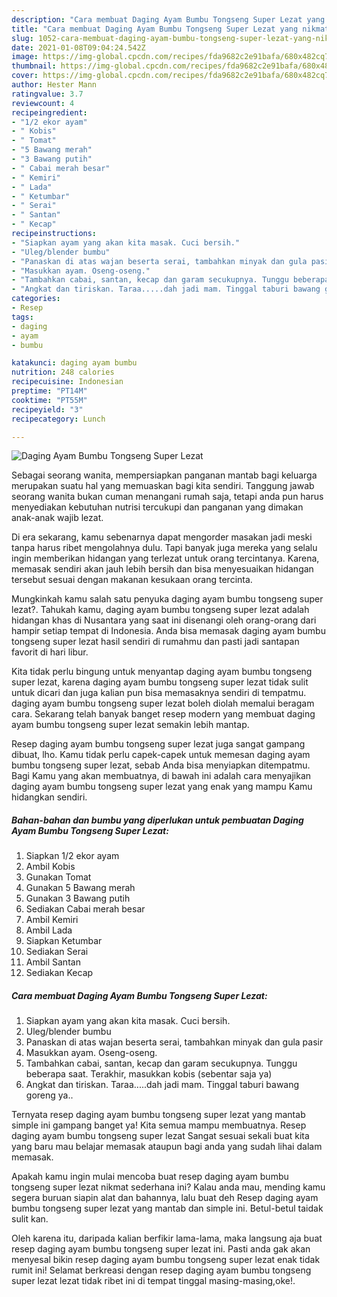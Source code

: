 ```yaml
---
description: "Cara membuat Daging Ayam Bumbu Tongseng Super Lezat yang nikmat Untuk Jualan"
title: "Cara membuat Daging Ayam Bumbu Tongseng Super Lezat yang nikmat Untuk Jualan"
slug: 1052-cara-membuat-daging-ayam-bumbu-tongseng-super-lezat-yang-nikmat-untuk-jualan
date: 2021-01-08T09:04:24.542Z
image: https://img-global.cpcdn.com/recipes/fda9682c2e91bafa/680x482cq70/daging-ayam-bumbu-tongseng-super-lezat-foto-resep-utama.jpg
thumbnail: https://img-global.cpcdn.com/recipes/fda9682c2e91bafa/680x482cq70/daging-ayam-bumbu-tongseng-super-lezat-foto-resep-utama.jpg
cover: https://img-global.cpcdn.com/recipes/fda9682c2e91bafa/680x482cq70/daging-ayam-bumbu-tongseng-super-lezat-foto-resep-utama.jpg
author: Hester Mann
ratingvalue: 3.7
reviewcount: 4
recipeingredient:
- "1/2 ekor ayam"
- " Kobis"
- " Tomat"
- "5 Bawang merah"
- "3 Bawang putih"
- " Cabai merah besar"
- " Kemiri"
- " Lada"
- " Ketumbar"
- " Serai"
- " Santan"
- " Kecap"
recipeinstructions:
- "Siapkan ayam yang akan kita masak. Cuci bersih."
- "Uleg/blender bumbu"
- "Panaskan di atas wajan beserta serai, tambahkan minyak dan gula pasir"
- "Masukkan ayam. Oseng-oseng."
- "Tambahkan cabai, santan, kecap dan garam secukupnya. Tunggu beberapa saat. Terakhir, masukkan kobis (sebentar saja ya)"
- "Angkat dan tiriskan. Taraa.....dah jadi mam. Tinggal taburi bawang goreng ya.."
categories:
- Resep
tags:
- daging
- ayam
- bumbu

katakunci: daging ayam bumbu 
nutrition: 248 calories
recipecuisine: Indonesian
preptime: "PT14M"
cooktime: "PT55M"
recipeyield: "3"
recipecategory: Lunch

---
```



![Daging Ayam Bumbu Tongseng Super Lezat](https://img-global.cpcdn.com/recipes/fda9682c2e91bafa/680x482cq70/daging-ayam-bumbu-tongseng-super-lezat-foto-resep-utama.jpg)

Sebagai seorang wanita, mempersiapkan panganan mantab bagi keluarga merupakan suatu hal yang memuaskan bagi kita sendiri. Tanggung jawab seorang  wanita bukan cuman menangani rumah saja, tetapi anda pun harus menyediakan kebutuhan nutrisi tercukupi dan panganan yang dimakan anak-anak wajib lezat.

Di era  sekarang, kamu sebenarnya dapat mengorder masakan jadi meski tanpa harus ribet mengolahnya dulu. Tapi banyak juga mereka yang selalu ingin memberikan hidangan yang terlezat untuk orang tercintanya. Karena, memasak sendiri akan jauh lebih bersih dan bisa menyesuaikan hidangan tersebut sesuai dengan makanan kesukaan orang tercinta. 



Mungkinkah kamu salah satu penyuka daging ayam bumbu tongseng super lezat?. Tahukah kamu, daging ayam bumbu tongseng super lezat adalah hidangan khas di Nusantara yang saat ini disenangi oleh orang-orang dari hampir setiap tempat di Indonesia. Anda bisa memasak daging ayam bumbu tongseng super lezat hasil sendiri di rumahmu dan pasti jadi santapan favorit di hari libur.

Kita tidak perlu bingung untuk menyantap daging ayam bumbu tongseng super lezat, karena daging ayam bumbu tongseng super lezat tidak sulit untuk dicari dan juga kalian pun bisa memasaknya sendiri di tempatmu. daging ayam bumbu tongseng super lezat boleh diolah memalui beragam cara. Sekarang telah banyak banget resep modern yang membuat daging ayam bumbu tongseng super lezat semakin lebih mantap.

Resep daging ayam bumbu tongseng super lezat juga sangat gampang dibuat, lho. Kamu tidak perlu capek-capek untuk memesan daging ayam bumbu tongseng super lezat, sebab Anda bisa menyiapkan ditempatmu. Bagi Kamu yang akan membuatnya, di bawah ini adalah cara menyajikan daging ayam bumbu tongseng super lezat yang enak yang mampu Kamu hidangkan sendiri.

<!--inarticleads1-->

##### Bahan-bahan dan bumbu yang diperlukan untuk pembuatan Daging Ayam Bumbu Tongseng Super Lezat:

1. Siapkan 1/2 ekor ayam
1. Ambil  Kobis
1. Gunakan  Tomat
1. Gunakan 5 Bawang merah
1. Gunakan 3 Bawang putih
1. Sediakan  Cabai merah besar
1. Ambil  Kemiri
1. Ambil  Lada
1. Siapkan  Ketumbar
1. Sediakan  Serai
1. Ambil  Santan
1. Sediakan  Kecap




<!--inarticleads2-->

##### Cara membuat Daging Ayam Bumbu Tongseng Super Lezat:

1. Siapkan ayam yang akan kita masak. Cuci bersih.
1. Uleg/blender bumbu
1. Panaskan di atas wajan beserta serai, tambahkan minyak dan gula pasir
1. Masukkan ayam. Oseng-oseng.
1. Tambahkan cabai, santan, kecap dan garam secukupnya. Tunggu beberapa saat. Terakhir, masukkan kobis (sebentar saja ya)
1. Angkat dan tiriskan. Taraa.....dah jadi mam. Tinggal taburi bawang goreng ya..




Ternyata resep daging ayam bumbu tongseng super lezat yang mantab simple ini gampang banget ya! Kita semua mampu membuatnya. Resep daging ayam bumbu tongseng super lezat Sangat sesuai sekali buat kita yang baru mau belajar memasak ataupun bagi anda yang sudah lihai dalam memasak.

Apakah kamu ingin mulai mencoba buat resep daging ayam bumbu tongseng super lezat nikmat sederhana ini? Kalau anda mau, mending kamu segera buruan siapin alat dan bahannya, lalu buat deh Resep daging ayam bumbu tongseng super lezat yang mantab dan simple ini. Betul-betul taidak sulit kan. 

Oleh karena itu, daripada kalian berfikir lama-lama, maka langsung aja buat resep daging ayam bumbu tongseng super lezat ini. Pasti anda gak akan menyesal bikin resep daging ayam bumbu tongseng super lezat enak tidak rumit ini! Selamat berkreasi dengan resep daging ayam bumbu tongseng super lezat lezat tidak ribet ini di tempat tinggal masing-masing,oke!.


